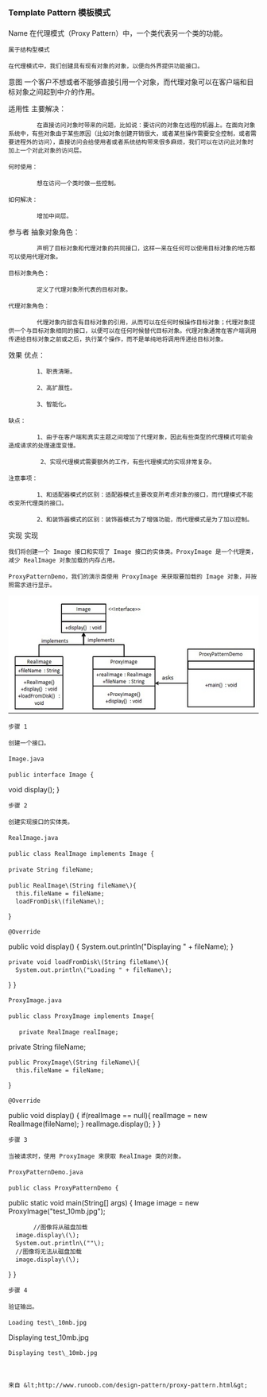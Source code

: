 ### Template Pattern 模板模式

#### 

Name 	在代理模式（Proxy Pattern）中，一个类代表另一个类的功能。

	属于结构型模式

	在代理模式中，我们创建具有现有对象的对象，以便向外界提供功能接口。

意图	一个客户不想或者不能够直接引用一个对象，而代理对象可以在客户端和目标对象之间起到中介的作用。

适用性	主要解决：

	        在直接访问对象时带来的问题，比如说：要访问的对象在远程的机器上。在面向对象系统中，有些对象由于某些原因（比如对象创建开销很大，或者某些操作需要安全控制，或者需要进程外的访问），直接访问会给使用者或者系统结构带来很多麻烦，我们可以在访问此对象时加上一个对此对象的访问层。

	何时使用：

	        想在访问一个类时做一些控制。

	如何解决：

	        增加中间层。

参与者	抽象对象角色：

	        声明了目标对象和代理对象的共同接口，这样一来在任何可以使用目标对象的地方都可以使用代理对象。

	目标对象角色：

	        定义了代理对象所代表的目标对象。

	代理对象角色：

	        代理对象内部含有目标对象的引用，从而可以在任何时候操作目标对象；代理对象提供一个与目标对象相同的接口，以便可以在任何时候替代目标对象。代理对象通常在客户端调用传递给目标对象之前或之后，执行某个操作，而不是单纯地将调用传递给目标对象。

效果	优点： 

	        1、职责清晰。 

	        2、高扩展性。 

	        3、智能化。 

	缺点： 

	        1、由于在客户端和真实主题之间增加了代理对象，因此有些类型的代理模式可能会造成请求的处理速度变慢。

	         2、实现代理模式需要额外的工作，有些代理模式的实现非常复杂。 

	注意事项： 

	        1、和适配器模式的区别：适配器模式主要改变所考虑对象的接口，而代理模式不能改变所代理类的接口。 

	        2、和装饰器模式的区别：装饰器模式为了增强功能，而代理模式是为了加以控制。

实现	实现

	我们将创建一个 Image 接口和实现了 Image 接口的实体类。ProxyImage 是一个代理类，减少 RealImage 对象加载的内存占用。

	ProxyPatternDemo，我们的演示类使用 ProxyImage 来获取要加载的 Image 对象，并按照需求进行显示。

	
![](/assets/slimport.png)

	步骤 1

	创建一个接口。

	Image.java

	public interface Image {
   void display\(\);
}

	步骤 2

	创建实现接口的实体类。

	RealImage.java

	public class RealImage implements Image {

	private String fileName;

	public RealImage\(String fileName\){
      this.fileName = fileName;
      loadFromDisk\(fileName\);
   }

	@Override
   public void display\(\) {
      System.out.println\("Displaying " + fileName\);
   }

	private void loadFromDisk\(String fileName\){
      System.out.println\("Loading " + fileName\);
   }
}

	ProxyImage.java

	public class ProxyImage implements Image{

	   private RealImage realImage;
  private String fileName;

	public ProxyImage\(String fileName\){
      this.fileName = fileName;
   }

	@Override
   public void display\(\) {
      if\(realImage == null\){
         realImage = new RealImage\(fileName\);
      }
      realImage.display\(\);
   }
}

	步骤 3

	当被请求时，使用 ProxyImage 来获取 RealImage 类的对象。

	ProxyPatternDemo.java

	public class ProxyPatternDemo {
	
   public static void main\(String\[\] args\) {
      Image image = new ProxyImage\("test\_10mb.jpg"\);

	       //图像将从磁盘加载
      image.display\(\); 
      System.out.println\(""\);
      //图像将无法从磁盘加载
      image.display\(\); 	
   }
}

	步骤 4

	验证输出。

	Loading test\_10mb.jpg
Displaying test\_10mb.jpg

	Displaying test\_10mb.jpg

	

	来自 &lt;http://www.runoob.com/design-pattern/proxy-pattern.html&gt; 



